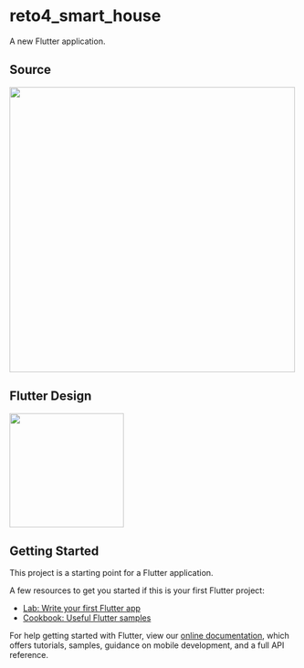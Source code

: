 # reto4_smart_house

A new Flutter application.

## Source 

<img src="https://user-images.githubusercontent.com/52869805/69694563-369c0980-10a7-11ea-9e3b-abe7b5756b55.png" width=500> 

## Flutter Design

<img src="https://user-images.githubusercontent.com/52869805/69694564-3a2f9080-10a7-11ea-807a-eb6c4dbfbf28.png" width=200>

## Getting Started

This project is a starting point for a Flutter application.

A few resources to get you started if this is your first Flutter project:

- [Lab: Write your first Flutter app](https://flutter.dev/docs/get-started/codelab)
- [Cookbook: Useful Flutter samples](https://flutter.dev/docs/cookbook)

For help getting started with Flutter, view our
[online documentation](https://flutter.dev/docs), which offers tutorials,
samples, guidance on mobile development, and a full API reference.

